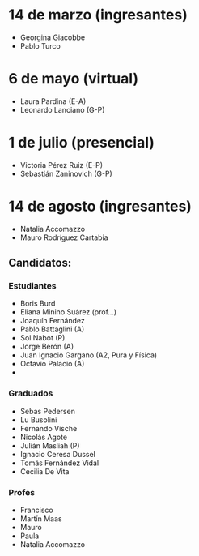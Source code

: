# 14 de marzo (ingresantes)
+ Georgina Giacobbe
+ Pablo Turco

# 6 de mayo (virtual)
+ Laura Pardina (E-A)
+ Leonardo Lanciano (G-P)

# 1 de julio (presencial)
+ Victoria Pérez Ruiz (E-P)
+ Sebastián Zaninovich (G-P)

# 14 de agosto (ingresantes)
+ Natalia Accomazzo
+ Mauro Rodríguez Cartabia

## Candidatos:
### Estudiantes
+ Boris Burd
+ Eliana Minino Suárez (prof...)
+ Joaquín Fernández 
+ Pablo Battaglini (A)
+ Sol Nabot (P)
+ Jorge Berón (A)
+ Juan Ignacio Gargano (A2, Pura y Física)
+ Octavio Palacio (A)
+ 

### Graduados
+ Sebas Pedersen
+ Lu Busolini
+ Fernando Vische
+ Nicolás Agote
+ Julián Masliah (P)
+ Ignacio Ceresa Dussel
+ Tomás Fernández Vidal
+ Cecilia De Vita

### Profes
+ Francisco
+ Martín Maas
+ Mauro
+ Paula
+ Natalia Accomazzo
